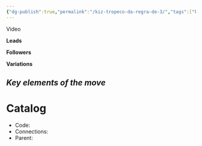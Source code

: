 ```yaml
---
{"dg-publish":true,"permalink":"/kiz-tropeco-da-regra-de-3/","tags":["kizomba/step","todo"],"created":"2025-01-29T15:44:43.459-05:00","updated":"2025-01-29T15:44:48.741-05:00"}
---
```



Video

**Leads**

**Followers**

**Variations**

*Key elements of the move*
- 

# Catalog

- Code: 
- Connections: 
- Parent: 